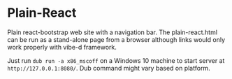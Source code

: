 # Plain-React
Plain react-bootstrap web site with a navigation bar. The plain-react.html can be run as a stand-alone page from a browser although links would only work properly with vibe-d framework.

Just run ```dub run -a x86_mscoff``` on a Windows 10 machine to start server at ```http://127.0.0.1:8080/```. Dub command might vary based on platform.
